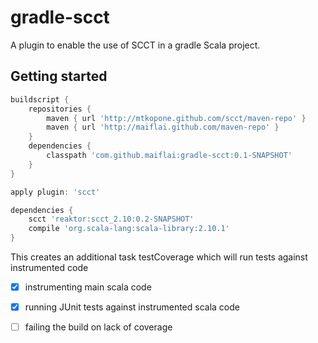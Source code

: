 gradle-scct
===========
A plugin to enable the use of SCCT in a gradle Scala project.

Getting started
---------------
```groovy
buildscript {
    repositories {
        maven { url 'http://mtkopone.github.com/scct/maven-repo' }
        maven { url 'http://maiflai.github.com/maven-repo' }
    }
    dependencies {
        classpath 'com.github.maiflai:gradle-scct:0.1-SNAPSHOT'
    }
}

apply plugin: 'scct'

dependencies {
    scct 'reaktor:scct_2.10:0.2-SNAPSHOT'
    compile 'org.scala-lang:scala-library:2.10.1'
}
```

This creates an additional task testCoverage which will run tests against instrumented code

- [x] instrumenting main scala code
- [x] running JUnit tests against instrumented scala code
- [ ] failing the build on lack of coverage

